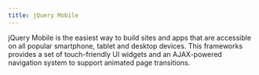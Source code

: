 ```yaml
---
title: jQuery Mobile
---
```


jQuery Mobile is the easiest way to build sites and apps that are accessible on all popular smartphone, tablet and desktop devices. This frameworks provides a set of touch-friendly UI widgets and an AJAX-powered navigation system to support animated page transitions.

